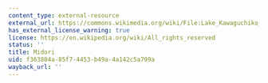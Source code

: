 ```yaml
---
content_type: external-resource
external_url: https://commons.wikimedia.org/wiki/File:Lake_Kawaguchiko_Sakura_Mount_Fuji_3.JPG
has_external_license_warning: true
license: https://en.wikipedia.org/wiki/All_rights_reserved
status: ''
title: Midori
uid: f363804a-85f7-4453-b49a-4a142c5a799a
wayback_url: ''
---
```

